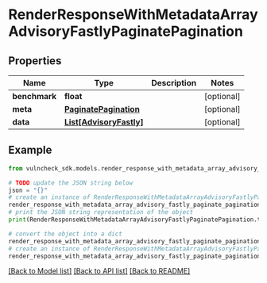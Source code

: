 # RenderResponseWithMetadataArrayAdvisoryFastlyPaginatePagination


## Properties

Name | Type | Description | Notes
------------ | ------------- | ------------- | -------------
**benchmark** | **float** |  | [optional] 
**meta** | [**PaginatePagination**](PaginatePagination.md) |  | [optional] 
**data** | [**List[AdvisoryFastly]**](AdvisoryFastly.md) |  | [optional] 

## Example

```python
from vulncheck_sdk.models.render_response_with_metadata_array_advisory_fastly_paginate_pagination import RenderResponseWithMetadataArrayAdvisoryFastlyPaginatePagination

# TODO update the JSON string below
json = "{}"
# create an instance of RenderResponseWithMetadataArrayAdvisoryFastlyPaginatePagination from a JSON string
render_response_with_metadata_array_advisory_fastly_paginate_pagination_instance = RenderResponseWithMetadataArrayAdvisoryFastlyPaginatePagination.from_json(json)
# print the JSON string representation of the object
print(RenderResponseWithMetadataArrayAdvisoryFastlyPaginatePagination.to_json())

# convert the object into a dict
render_response_with_metadata_array_advisory_fastly_paginate_pagination_dict = render_response_with_metadata_array_advisory_fastly_paginate_pagination_instance.to_dict()
# create an instance of RenderResponseWithMetadataArrayAdvisoryFastlyPaginatePagination from a dict
render_response_with_metadata_array_advisory_fastly_paginate_pagination_from_dict = RenderResponseWithMetadataArrayAdvisoryFastlyPaginatePagination.from_dict(render_response_with_metadata_array_advisory_fastly_paginate_pagination_dict)
```
[[Back to Model list]](../README.md#documentation-for-models) [[Back to API list]](../README.md#documentation-for-api-endpoints) [[Back to README]](../README.md)


